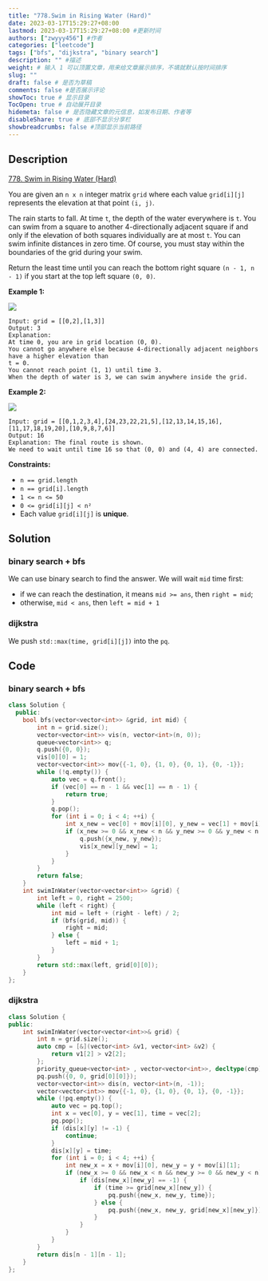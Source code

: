 ```yaml
---
title: "778.Swim in Rising Water (Hard)"
date: 2023-03-17T15:29:27+08:00
lastmod: 2023-03-17T15:29:27+08:00 #更新时间
authors: ["zwyyy456"] #作者
categories: ["leetcode"]
tags: ["bfs", "dijkstra", "binary search"]
description: "" #描述
weight: # 输入 1 可以顶置文章，用来给文章展示排序，不填就默认按时间排序
slug: ""
draft: false # 是否为草稿
comments: false #是否展示评论
showToc: true # 显示目录
TocOpen: true # 自动展开目录
hidemeta: false # 是否隐藏文章的元信息，如发布日期、作者等
disableShare: true # 底部不显示分享栏
showbreadcrumbs: false #顶部显示当前路径
---
```

## Description
[778. Swim in Rising Water (Hard)](https://leetcode.com/problems/swim-in-rising-water/)

You are given an `n x n` integer matrix `grid` where each value `grid[i][j]` represents the
elevation at that point `(i, j)`.

The rain starts to fall. At time `t`, the depth of the water everywhere is `t`. You can swim from a
square to another 4-directionally adjacent square if and only if the elevation of both squares
individually are at most `t`. You can swim infinite distances in zero time. Of course, you must stay
within the boundaries of the grid during your swim.

Return the least time until you can reach the bottom right square  `(n - 1, n - 1)` if you start at
the top left square  `(0, 0)`.

**Example 1:**

![](https://pic-upyun.zwyyy456.tech/smms/2023-12-26-065556.jpg)

```
Input: grid = [[0,2],[1,3]]
Output: 3
Explanation:
At time 0, you are in grid location (0, 0).
You cannot go anywhere else because 4-directionally adjacent neighbors have a higher elevation than
t = 0.
You cannot reach point (1, 1) until time 3.
When the depth of water is 3, we can swim anywhere inside the grid.

```

**Example 2:**

![](https://pic-upyun.zwyyy456.tech/smms/2023-12-26-065557.jpg)

```
Input: grid = [[0,1,2,3,4],[24,23,22,21,5],[12,13,14,15,16],[11,17,18,19,20],[10,9,8,7,6]]
Output: 16
Explanation: The final route is shown.
We need to wait until time 16 so that (0, 0) and (4, 4) are connected.

```

**Constraints:**

- `n == grid.length`
- `n == grid[i].length`
- `1 <= n <= 50`
- `0 <= grid[i][j] < n²`
- Each value `grid[i][j]` is **unique**.

## Solution
### binary search + bfs
We can use binary search to find the answer. We will wait `mid` time first:
- if we can reach the destination, it means `mid >= ans`, then `right = mid`;
- otherwise, `mid < ans`, then `left = mid + 1`

### dijkstra
We push `std::max(time, grid[i][j])` into the `pq`.

## Code
### binary search + bfs
```cpp
class Solution {
  public:
    bool bfs(vector<vector<int>> &grid, int mid) {
        int n = grid.size();
        vector<vector<int>> vis(n, vector<int>(n, 0));
        queue<vector<int>> q;
        q.push({0, 0});
        vis[0][0] = 1;
        vector<vector<int>> mov{{-1, 0}, {1, 0}, {0, 1}, {0, -1}};
        while (!q.empty()) {
            auto vec = q.front();
            if (vec[0] == n - 1 && vec[1] == n - 1) {
                return true;
            }
            q.pop();
            for (int i = 0; i < 4; ++i) {
                int x_new = vec[0] + mov[i][0], y_new = vec[1] + mov[i][1];
                if (x_new >= 0 && x_new < n && y_new >= 0 && y_new < n && vis[x_new][y_new] == 0 && mid >= grid[x_new][y_new]) {
                    q.push({x_new, y_new});
                    vis[x_new][y_new] = 1;
                }
            }
        }
        return false;
    }
    int swimInWater(vector<vector<int>> &grid) {
        int left = 0, right = 2500;
        while (left < right) {
            int mid = left + (right - left) / 2;
            if (bfs(grid, mid)) {
                right = mid;
            } else {
                left = mid + 1;
            }
        }
        return std::max(left, grid[0][0]);
    }
};
```

### dijkstra
```cpp
class Solution {
public:
    int swimInWater(vector<vector<int>>& grid) {
        int n = grid.size();
        auto cmp = [&](vector<int> &v1, vector<int> &v2) {
            return v1[2] > v2[2];
        };
        priority_queue<vector<int> , vector<vector<int>>, decltype(cmp)> pq(cmp);
        pq.push({0, 0, grid[0][0]}); 
        vector<vector<int>> dis(n, vector<int>(n, -1));
        vector<vector<int>> mov{{-1, 0}, {1, 0}, {0, 1}, {0, -1}};
        while (!pq.empty()) {
            auto vec = pq.top();
            int x = vec[0], y = vec[1], time = vec[2];
            pq.pop();
            if (dis[x][y] != -1) {
                continue;
            }
            dis[x][y] = time;
            for (int i = 0; i < 4; ++i) {
                int new_x = x + mov[i][0], new_y = y + mov[i][1];
                if (new_x >= 0 && new_x < n && new_y >= 0 && new_y < n) {
                    if (dis[new_x][new_y] == -1) {
                        if (time >= grid[new_x][new_y]) {
                            pq.push({new_x, new_y, time});
                        } else {
                            pq.push({new_x, new_y, grid[new_x][new_y]});
                        }
                    }
                }
            }
        }
        return dis[n - 1][n - 1];
    }
};
```